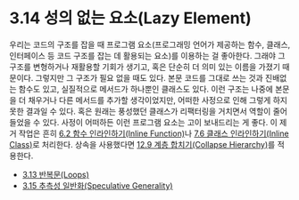 # 3.14 성의 없는 요소(Lazy Element)
우리는 코드의 구조를 잡을 때 프로그램 요소(프로그래밍 언어가 제공하는 함수, 클래스, 인터페이스 등 코드 구조를 잡는 데 활용되는 요소)를 이용하는 걸 좋아한다. 그래야 그 구조를 변형하거나 재활용할 기회가 생기고, 혹은 단순히 더 의미 있는 이름을 가졌기 때문이다. 그렇지만 그 구조가 필요 없을 때도 있다. 본문 코드를 그대로 쓰는 것과 진배없는 함수도 있고, 실질적으로 메서드가 하나뿐인 클래스도 있다. 이런 구조는 나중에 본문을 더 채우거나 다른 메서드를 추가할 생각이었지만, 어떠한 사정으로 인해 그렇게 하지 못한 결과일 수 있다. 혹은 원래는 풍성했던 클래스가 리팩터링을 거치면서 역할이 줄어들었을 수 있다. 사정이 어떠하든 이런 프로그램 요소는 고이 보내드리는 게 좋다. 이 제거 작업은 흔히 [6.2 함수 인라인하기(Inline Function)](https://github.com/wonder13662/refactoring-v2/blob/writing/chapter06/6-2.md)나 [7.6 클래스 인라인하기(Inline Class)](https://github.com/wonder13662/refactoring-v2/blob/writing/chapter07/7-6.md)로 처리한다. 상속을 사용했다면 [12.9 계층 합치기(Collapse Hierarchy)](https://github.com/wonder13662/refactoring-v2/blob/writing/chapter12/12-9.md)를 적용한다.

- [3.13 반복문(Loops)](https://github.com/wonder13662/refactoring-v2/blob/writing/chapter03/3-13.md)
- [3.15 추측성 일반화(Speculative Generality)](https://github.com/wonder13662/refactoring-v2/blob/writing/chapter03/3-15.md)